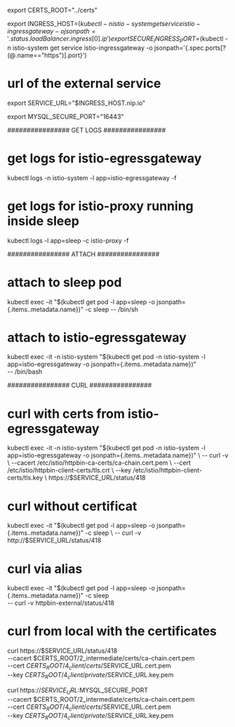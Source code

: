 export CERTS_ROOT="../certs"

export INGRESS_HOST=$(kubectl -n istio-system get service istio-ingressgateway -o jsonpath='{.status.loadBalancer.ingress[0].ip}')
export SECURE_INGRESS_PORT=$(kubectl -n istio-system get service istio-ingressgateway -o jsonpath='{.spec.ports[?(@.name=="https")].port}')

# url of the external service
export SERVICE_URL="$INGRESS_HOST.nip.io"

export MYSQL_SECURE_PORT="16443"

################ GET LOGS ################
# get logs for istio-egressgateway
kubectl logs -n istio-system -l app=istio-egressgateway -f

# get logs for istio-proxy running inside sleep
kubectl logs -l app=sleep -c istio-proxy -f

################ ATTACH ################
# attach to sleep pod
kubectl exec -it "$(kubectl get pod -l app=sleep -o jsonpath={.items..metadata.name})" -c sleep -- /bin/sh

# attach to istio-egressgateway
kubectl exec -it -n istio-system "$(kubectl get pod -n istio-system -l app=istio-egressgateway -o jsonpath={.items..metadata.name})" \
  -- /bin/bash

################ CURL ################
# curl with certs from istio-egressgateway
kubectl exec -it -n istio-system "$(kubectl get pod -n istio-system -l app=istio-egressgateway -o jsonpath={.items..metadata.name})" \
 -- curl -v \
 --cacert /etc/istio/httpbin-ca-certs/ca-chain.cert.pem \
 --cert /etc/istio/httpbin-client-certs/tls.crt \
 --key /etc/istio/httpbin-client-certs/tls.key \
 https://$SERVICE_URL/status/418

# curl without certificat
kubectl exec -it "$(kubectl get pod -l app=sleep -o jsonpath={.items..metadata.name})" -c sleep \
  -- curl -v http://$SERVICE_URL/status/418

# curl via alias
kubectl exec -it "$(kubectl get pod -l app=sleep -o jsonpath={.items..metadata.name})" -c sleep \
  -- curl -v httpbin-external/status/418

# curl from local with the certificates
curl https://$SERVICE_URL/status/418 \
  --cacert $CERTS_ROOT/2_intermediate/certs/ca-chain.cert.pem \
  --cert $CERTS_ROOT/4_client/certs/$SERVICE_URL.cert.pem \
  --key $CERTS_ROOT/4_client/private/$SERVICE_URL.key.pem

curl https://$SERVICE_URL:$MYSQL_SECURE_PORT \
  --cacert $CERTS_ROOT/2_intermediate/certs/ca-chain.cert.pem \
  --cert $CERTS_ROOT/4_client/certs/$SERVICE_URL.cert.pem \
  --key $CERTS_ROOT/4_client/private/$SERVICE_URL.key.pem